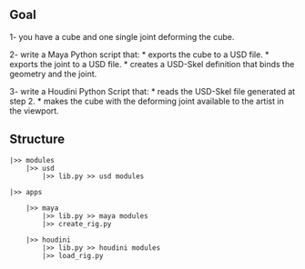 ## Goal

1- you have a cube and one single joint deforming the cube.

2- write a Maya Python script that:
    * exports the cube to a USD file.
    * exports the joint to a USD file.
    * creates a USD-Skel definition that binds the geometry and the joint.

3- write a Houdini Python Script that:
    * reads the USD-Skel file generated at step 2.
    * makes the cube with the deforming joint available to the artist in the viewport.



## Structure


    |>> modules
        |>> usd
            |>> lib.py >> usd modules

    |>> apps

        |>> maya
            |>> lib.py >> maya modules
            |>> create_rig.py

        |>> houdini
            |>> lib.py >> houdini modules
            |>> load_rig.py
